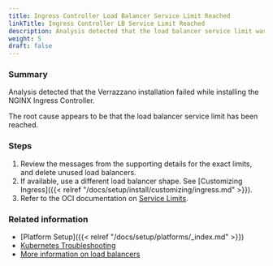 ```yaml
---
title: Ingress Controller Load Balancer Service Limit Reached
linkTitle: Ingress Controller LB Service Limit Reached
description: Analysis detected that the load balancer service limit was exceeded
weight: 5
draft: false
---
```


### Summary
Analysis detected that the Verrazzano installation failed while installing the NGINX Ingress Controller.

The root cause appears to be that the load balancer service limit has been reached.

### Steps
1. Review the messages from the supporting details for the exact limits, and delete unused load balancers.
2. If available, use a different load balancer shape. See [Customizing Ingress]({{< relref "/docs/setup/install/customizing/ingress.md" >}}).
3. Refer to the OCI documentation on [Service Limits](https://docs.oracle.com/en-us/iaas/Content/General/Concepts/servicelimits.htm#).

### Related information
* [Platform Setup]({{< relref "/docs/setup/platforms/_index.md" >}})
* [Kubernetes Troubleshooting](https://kubernetes.io/docs/tasks/debug-application-cluster/troubleshooting/)
* [More information on load balancers](https://docs.oracle.com/en-us/iaas/Content/Balance/Concepts/balanceoverview.htm)
